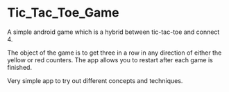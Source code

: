 # Tic_Tac_Toe_Game

A simple android game which is a hybrid between tic-tac-toe and connect 4.

The object of the game is to get three in a row in any direction of either the yellow or red counters. 
The app allows you to restart after each game is finished.

Very simple app to try out different concepts and techniques.
